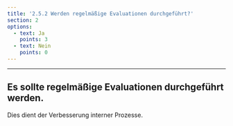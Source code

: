 ```yaml
---
title: '2.5.2 Werden regelmäßige Evaluationen durchgeführt?'
section: 2
options:
  - text: Ja
    points: 3
  - text: Nein
    points: 0
---
```

---
## Es sollte regelmäßige Evaluationen durchgeführt werden.

Dies dient der Verbesserung interner Prozesse.
